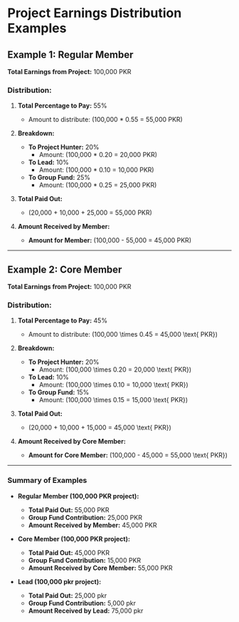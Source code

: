 # Project Earnings Distribution Examples

## Example 1: Regular Member

**Total Earnings from Project:** 100,000 PKR

### Distribution:
1. **Total Percentage to Pay:** 55%
   - Amount to distribute: \(100,000 * 0.55 = 55,000  PKR\)

2. **Breakdown:**
   - **To Project Hunter:** 20%
     - Amount: (100,000 * 0.20 = 20,000 PKR)
   - **To Lead:** 10%
     - Amount: (100,000 * 0.10 = 10,000 PKR)
   - **To Group Fund:** 25%
     - Amount: (100,000 * 0.25 = 25,000 PKR)

3. **Total Paid Out:**
   - (20,000 + 10,000 + 25,000 = 55,000 PKR)

4. **Amount Received by Member:**
   - **Amount for Member:** \(100,000 - 55,000 = 45,000  PKR)

---

## Example 2: Core Member

**Total Earnings from Project:** 100,000 PKR

### Distribution:
1. **Total Percentage to Pay:** 45%
   - Amount to distribute: \(100,000 \times 0.45 = 45,000 \text{ PKR}\)

2. **Breakdown:**
   - **To Project Hunter:** 20%
     - Amount: \(100,000 \times 0.20 = 20,000 \text{ PKR}\)
   - **To Lead:** 10%
     - Amount: \(100,000 \times 0.10 = 10,000 \text{ PKR}\)
   - **To Group Fund:** 15%
     - Amount: \(100,000 \times 0.15 = 15,000 \text{ PKR}\)

3. **Total Paid Out:**
   - \(20,000 + 10,000 + 15,000 = 45,000 \text{ PKR}\)

4. **Amount Received by Core Member:**
   - **Amount for Core Member:** \(100,000 - 45,000 = 55,000 \text{ PKR}\)

---

### Summary of Examples
- **Regular Member (100,000 PKR project):**
  - **Total Paid Out:** 55,000 PKR
  - **Group Fund Contribution:** 25,000 PKR
  - **Amount Received by Member:** 45,000 PKR

- **Core Member (100,000 PKR project):**
  - **Total Paid Out:** 45,000 PKR
  - **Group Fund Contribution:** 15,000 PKR
  - **Amount Received by Core Member:** 55,000 PKR

- **Lead (100,000 pkr project):**
  - **Total Paid Out:** 25,000 pkr
  - **Group Fund Contribution:** 5,000 pkr
  - **Amount Received by Lead:** 75,000 pkr 
